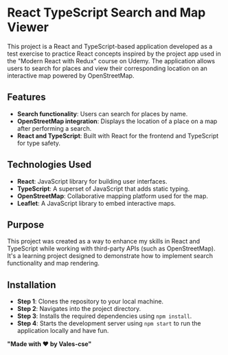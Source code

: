 # React TypeScript Search and Map Viewer

This project is a React and TypeScript-based application developed as a test exercise to practice React concepts inspired by the project app used in the "Modern React with Redux" course on Udemy. The application allows users to search for places and view their corresponding location on an interactive map powered by OpenStreetMap.

## Features

- **Search functionality**: Users can search for places by name.
- **OpenStreetMap integration**: Displays the location of a place on a map after performing a search.
- **React and TypeScript**: Built with React for the frontend and TypeScript for type safety.

## Technologies Used

- **React**: JavaScript library for building user interfaces.
- **TypeScript**: A superset of JavaScript that adds static typing.
- **OpenStreetMap**: Collaborative mapping platform used for the map.
- **Leaflet**: A JavaScript library to embed interactive maps.

## Purpose

This project was created as a way to enhance my skills in React and TypeScript while working with third-party APIs (such as OpenStreetMap). It's a learning project designed to demonstrate how to implement search functionality and map rendering.

## Installation
- **Step 1**: Clones the repository to your local machine.
- **Step 2**: Navigates into the project directory.
- **Step 3**: Installs the required dependencies using `npm install`.
- **Step 4**: Starts the development server using `npm start` to run the application locally and have fun.

**"Made with ❤️ by Vales-cse"**
